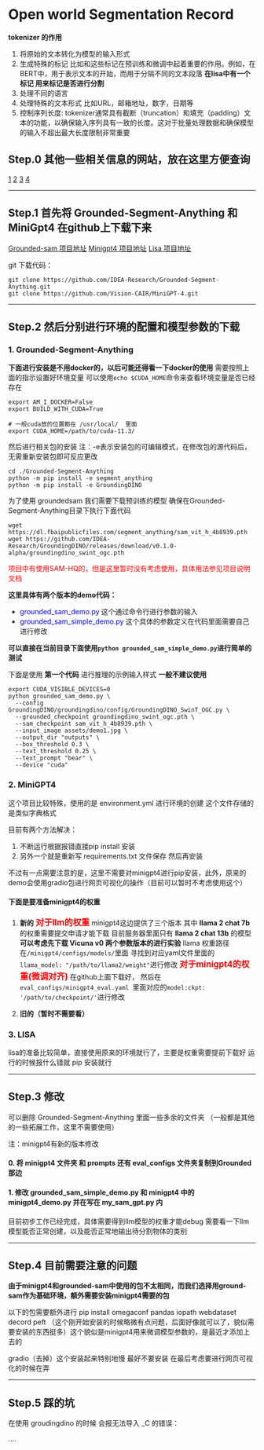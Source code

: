 # Open world Segmentation Record

__tokenizer 的作用__
1. 将原始的文本转化为模型的输入形式
2. 生成特殊的标记 比如<CLS>和<SEP>这些标记在预训练和微调中起着重要的作用。例如，在BERT中，<CLS>用于表示文本的开始，而<SEP>用于分隔不同的文本段落 __在lisa中有一个标记<SEG> 用来标记是否进行分割__
3. 处理不同的语言
4. 处理特殊的文本形式 比如URL，邮箱地址，数字，日期等
5. 控制序列长度: tokenizer通常具有截断（truncation）和填充（padding）文本的功能，以确保输入序列具有一致的长度。这对于批量处理数据和确保模型的输入不超出最大长度限制非常重要







## Step.0 其他一些相关信息的网站，放在这里方便查询
[1]()
[2]()
[3]()
[4]()




***
## Step.1 首先将 Grounded-Segment-Anything 和 MiniGpt4 在github上下载下来
[Grounded-sam 项目地址](https://github.com/IDEA-Research/Grounded-Segment-Anything)
[Minigpt4 项目地址](https://github.com/Vision-CAIR/MiniGPT-4)
[Lisa 项目地址](https://github.com/dvlab-research/LISA)

git 下载代码：
```shell
git clone https://github.com/IDEA-Research/Grounded-Segment-Anything.git 
git clone https://github.com/Vision-CAIR/MiniGPT-4.git

```





***
## Step.2 然后分别进行环境的配置和模型参数的下载

### 1. Grounded-Segment-Anything

__下面进行安装是不用docker的，以后可能还得看一下docker的使用__
需要按照上面的指示设置好环境变量  可以使用`echo $CUDA_HOME`命令来查看环境变量是否已经存在

```shell
export AM_I_DOCKER=False
export BUILD_WITH_CUDA=True

# 一般cuda放的位置都在 /usr/local/  里面
export CUDA_HOME=/path/to/cuda-11.3/
```



然后进行相关包的安装
注：-e表示安装包的可编辑模式，在修改包的源代码后，无需重新安装包即可反应更改

```shell
cd ./Grounded-Segment-Anything
python -m pip install -e segment_anything
python -m pip install -e GroundingDINO
```

为了使用 groundedsam 我们需要下载预训练的模型 
确保在Grounded-Segment-Anything目录下执行下面代码

```shell
wget https://dl.fbaipublicfiles.com/segment_anything/sam_vit_h_4b8939.pth
wget https://github.com/IDEA-Research/GroundingDINO/releases/download/v0.1.0-alpha/groundingdino_swint_ogc.pth
```
<font color=red>项目中有使用SAM-HQ的，但是这里暂时没有考虑使用，具体用法参见项目说明文档</font>


__这里具体有两个版本的demo代码：__
* <font color=blue>grounded_sam_demo.py</font> 这个通过命令行进行参数的输入
* <font color=blue>grounded_sam_simple_demo.py</font> 这个具体的参数定义在代码里面需要自己进行修改

__可以直接在当前目录下面使用`python grounded_sam_simple_demo.py`进行简单的测试__

下面是使用 __第一个代码__ 进行推理的示例输入样式  __一般不建议使用__
```shell
export CUDA_VISIBLE_DEVICES=0
python grounded_sam_demo.py \
  --config GroundingDINO/groundingdino/config/GroundingDINO_SwinT_OGC.py \
  --grounded_checkpoint groundingdino_swint_ogc.pth \
  --sam_checkpoint sam_vit_h_4b8939.pth \
  --input_image assets/demo1.jpg \
  --output_dir "outputs" \
  --box_threshold 0.3 \
  --text_threshold 0.25 \
  --text_prompt "bear" \
  --device "cuda"
```







### 2. MiniGPT4

这个项目比较特殊，使用的是 environment.yml 进行环境的创建 这个文件存储的是类似字典格式

目前有两个方法解决：
1. 不断运行根据报错直接pip install 安装
2. 另外一个就是重新写 requirements.txt 文件保存 然后再安装

不过有一点需要注意的是，这里不需要对minigpt4进行pip安装，此外，原来的demo会使用gradio包进行网页可视化的操作（目前可以暂时不考虑使用这个）


#### 下面是要准备minigpt4的权重
   1. __新的__
     <span style="font-size: 17px; color: red;font-weight: bold;">对于llm的权重</span> 
     minigpt4这边提供了三个版本 其中 __llama 2 chat 7b__ 的权重需要提交申请才能下载
     目前服务器里面只有 __llama 2 chat 13b__ 的模型
     __可以考虑先下载 Vicuna v0 两个参数版本的进行实验__ 
     llama 权重路径在`/minigpt4/configs/models/`里面 
     寻找到对应yaml文件里面的 `llama_model: "/path/to/llama2/weight"`进行修改
     <span style="font-size: 17px; color: red;font-weight: bold;">对于minigpt4的权重(微调对齐)</span>
     在github上面下载好，
     然后在 `eval_configs/minigpt4_eval.yaml `里面对应的`model:ckpt: '/path/to/checkpoint/'`进行修改



   2. __旧的（暂时不需要看）__  
    
<!-- 
      在minigpt4项目中有一个PrepareVicuna.md文件介绍 这里将其在重复描述一下
      首先要到huggingface上下载delta权重 https://huggingface.co/lmsys/vicuna-13b-delta-v0

      然后需要申请原始权重 并转换成huggingface格式 https://huggingface.co/docs/transformers/main/model_doc/llama

      然后根据 PrepareVicuna.md 里面的指示将delta权重和原始权重合并成最终的权重

      __Vicuna 权重路径__

      在minigpt4/configs/models/minigpt4.yaml 中第16行 修改 llama_model

      __下载对应的 minigpt4 的 ckpt 并修改路径__

      在 eval_configs/minigpt4_eval.yaml 中进行修改 
-->



### 3. LISA

lisa的准备比较简单，直接使用原来的环境就行了，主要是权重需要提前下载好
运行的时候报什么错就 pip 安装就行





***
## Step.3 修改
可以删除 Grounded-Segment-Anything 里面一些多余的文件夹
（一般都是其他的一些拓展工作，这里不需要使用）

注：minigpt4有新的版本修改
#### 0. 将 minigpt4 文件夹 和 prompts 还有 eval_configs 文件夹复制到Grounded那边

#### 1. 修改 grounded_sam_simple_demo.py 和 minigpt4 中的 minigpt4_demo.py 并在写在 my_sam_gpt.py 内

目前初步工作已经完成，具体需要得到llm模型的权重才能debug 
需要看一下llm模型能否正常创建，以及能否正常地输出待分割物体的类别








***
## Step.4 目前需要注意的问题

**由于minigpt4和grounded-sam中使用的包不太相同，而我们选择用ground-sam作为基础环境，额外需要安装minigpt4需要的包**

以下的包需要额外进行 pip install 
omegaconf
pandas 
iopath
webdataset
decord
peft （这个刚开始安装的时候略微有点问题，后面好像就可以了，貌似需要安装的东西挺多）这个貌似是minigpt4用来微调模型参数的，是最近才添加上去的

gradio（去掉）这个安装起来特别地慢 最好不要安装 在最后考虑要进行网页可视化的时候在弄







***
## Step.5 踩的坑

在使用 groudingdino 的时候 会报无法导入 _C 的错误：






....

